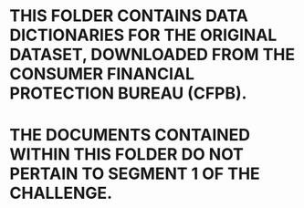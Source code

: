 # THIS FOLDER CONTAINS DATA DICTIONARIES FOR THE ORIGINAL DATASET, DOWNLOADED FROM THE CONSUMER FINANCIAL PROTECTION BUREAU (CFPB).

# THE DOCUMENTS CONTAINED WITHIN THIS FOLDER DO NOT PERTAIN TO SEGMENT 1 OF THE CHALLENGE.

